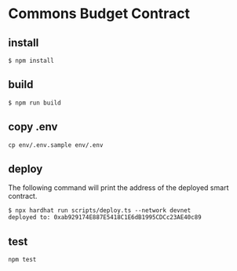 # Commons Budget Contract

## install

```shell
$ npm install
```

## build

```shell
$ npm run build
```

## copy .env

```shell
cp env/.env.sample env/.env
```

## deploy

The following command will print the address of the deployed smart contract.

```shell
$ npx hardhat run scripts/deploy.ts --network devnet
deployed to: 0xab929174E887E5418C1E6dB1995CDCc23AE40c89
```

## test

```shell
npm test
```
